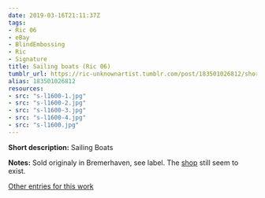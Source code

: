 ```yaml
---
date: 2019-03-16T21:11:37Z
tags:
- Ric 06
- eBay
- BlindEmbossing
- Ric
- Signature
title: Sailing boats (Ric 06)
tumblr_url: https://ric-unknownartist.tumblr.com/post/183501026812/short-description-sailing-boats-notes-sold
alias: 183501026812
resources:
- src: "s-l1600-1.jpg"
- src: "s-l1600-2.jpg"
- src: "s-l1600-3.jpg"
- src: "s-l1600-4.jpg"
- src: "s-l1600.jpg"
---
```


**Short description:** Sailing Boats

**Notes:** Sold originaly in Bremerhaven, see label. The [shop](http://www.xn--gustav-von-hfen-clb.de/) still seem to exist.

[Other entries for this work](/de/tags/ric-06)
